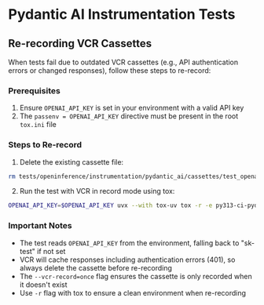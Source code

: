 # Pydantic AI Instrumentation Tests

## Re-recording VCR Cassettes

When tests fail due to outdated VCR cassettes (e.g., API authentication errors or changed responses), follow these steps to re-record:

### Prerequisites
1. Ensure `OPENAI_API_KEY` is set in your environment with a valid API key
2. The `passenv = OPENAI_API_KEY` directive must be present in the root `tox.ini` file

### Steps to Re-record

1. Delete the existing cassette file:
```bash
rm tests/openinference/instrumentation/pydantic_ai/cassettes/test_openai_agent_and_llm_spans.yaml
```

2. Run the test with VCR in record mode using tox:
```bash
OPENAI_API_KEY=$OPENAI_API_KEY uvx --with tox-uv tox -r -e py313-ci-pydantic_ai -- tests/openinference/instrumentation/pydantic_ai/test_instrumentor.py::test_openai_agent_and_llm_spans -xvs --vcr-record=once
```

### Important Notes
- The test reads `OPENAI_API_KEY` from the environment, falling back to "sk-test" if not set
- VCR will cache responses including authentication errors (401), so always delete the cassette before re-recording
- The `--vcr-record=once` flag ensures the cassette is only recorded when it doesn't exist
- Use `-r` flag with tox to ensure a clean environment when re-recording
